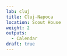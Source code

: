 ```yaml
---
lab: cluj
title: Cluj-Napoca
location: Scout House
weight: 2
outputs:
  - Calendar
draft: true
---
```

